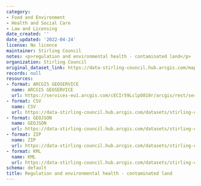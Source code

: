 ```yaml
---
category:
- Food and Environment
- Health and Social Care
- Law and Licensing
date_created: ''
date_updated: '2022-04-24'
license: No licence
maintainer: Stirling Council
notes: <p>regulation and environmental health - contaminated land</p>
organization: Stirling Council
original_dataset_link: https://data-stirling-council.hub.arcgis.com/maps/stirling-council::regulation-and-environmental-health-contaminated-land
records: null
resources:
- format: ARCGIS GEOSERVICE
  name: ARCGIS GEOSERVICE
  url: https://services-eu1.arcgis.com/cECIr59LclpO818r/arcgis/rest/services/Environmental_Contaminated_Land/FeatureServer/1
- format: CSV
  name: CSV
  url: https://data-stirling-council.hub.arcgis.com/datasets/stirling-council::regulation-and-environmental-health-contaminated-land.csv?outSR=%7B%22latestWkid%22%3A27700%2C%22wkid%22%3A27700%7D
- format: GEOJSON
  name: GEOJSON
  url: https://data-stirling-council.hub.arcgis.com/datasets/stirling-council::regulation-and-environmental-health-contaminated-land.geojson?outSR=%7B%22latestWkid%22%3A27700%2C%22wkid%22%3A27700%7D
- format: ZIP
  name: ZIP
  url: https://data-stirling-council.hub.arcgis.com/datasets/stirling-council::regulation-and-environmental-health-contaminated-land.zip?outSR=%7B%22latestWkid%22%3A27700%2C%22wkid%22%3A27700%7D
- format: KML
  name: KML
  url: https://data-stirling-council.hub.arcgis.com/datasets/stirling-council::regulation-and-environmental-health-contaminated-land.kml?outSR=%7B%22latestWkid%22%3A27700%2C%22wkid%22%3A27700%7D
schema: default
title: Regulation and environmental health - contaminated land
---
```

